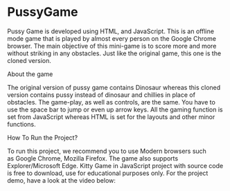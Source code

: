 # PussyGame
Pussy Game is developed using HTML, and JavaScript. This is an offline mode game that is played by almost every person on the Google Chrome browser. The main objective of this mini-game is to score more and more without striking in any obstacles. Just like the original game, this one is the cloned version.

About the game

The original version of pussy game contains Dinosaur whereas this cloned version contains pussy instead of dinosaur and chillies in place of obstacles. The game-play, as well as controls, are the same. You have to use the space bar to jump or even up arrow keys. All the gaming function is set from JavaScript whereas HTML is set for the layouts and other minor functions.

How To Run the Project?

To run this project, we recommend you to use Modern browsers such as Google Chrome, Mozilla Firefox. The game also supports Explorer/Microsoft Edge. Kitty Game in JavaScript project with source code is free to download, use for educational purposes only. For the project demo, have a look at the video below:
